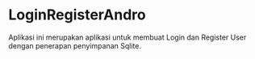 # LoginRegisterAndro
Aplikasi ini merupakan aplikasi untuk membuat Login dan Register User dengan penerapan penyimpanan Sqlite.
